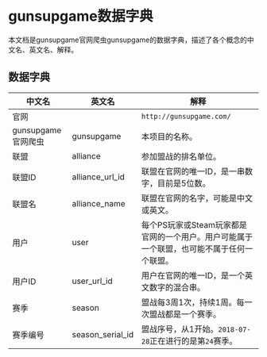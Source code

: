 # gunsupgame数据字典

本文档是gunsupgame官网爬虫gunsupgame的数据字典，描述了各个概念的中文名、英文名、解释。

## 数据字典

|中文名|英文名|解释
|---|---|---
|官网||`http://gunsupgame.com/`
|gunsupgame官网爬虫|gunsupgame|本项目的名称。
|联盟|alliance|参加盟战的排名单位。
|联盟ID|alliance_url_id|联盟在官网的唯一ID，是一串数字，目前是5位数。
|联盟名|alliance_name|联盟在官网的名字，可能是中文或英文。
|用户|user|每个PS玩家或Steam玩家都是官网的一个用户。用户可能属于一个联盟，也可能不属于任何一个联盟。
|用户ID|user_url_id|用户在官网的唯一ID，是一个英文数字的混合串。
|赛季|season|盟战每3周1次，持续1周。每一次盟战都是一个赛季。
|赛季编号|season_serial_id|盟战序号，从1开始。`2018-07-28`正在进行的是第`24`赛季。
